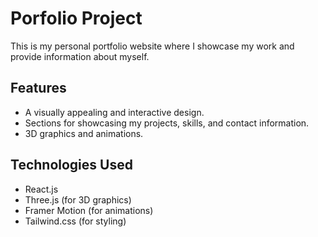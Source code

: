 # Porfolio Project
This is my personal portfolio website where I showcase my work and provide information about myself.

## Features
- A visually appealing and interactive design.
- Sections for showcasing my projects, skills, and contact information.
- 3D graphics and animations.

## Technologies Used
- React.js
- Three.js (for 3D graphics)
- Framer Motion (for animations)
- Tailwind.css (for styling)